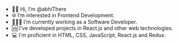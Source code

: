 - 👋🏻 Hi, I’m @abhiThere
- 🌐 I’m interested in Frontend Development.
- 👨🏻‍💻 I’m currently working as a Software Developer.
- 🆚 I've developed projects in React.js and other web technologies.
- 💻 I'm proficient in HTML, CSS, JavaScript, React.js and Redux.

<!---
abhiThere/abhiThere is a ✨ special ✨ repository because its `README.md` (this file) appears on your GitHub profile.
You can click the Preview link to take a look at your changes.
--->
